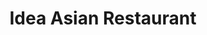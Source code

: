 ---
layout: place
title: "Idea Asian Restaurant"
permalink: /new-jersey/clarksboro/idea-asian-restaurant.html
stateAbbr: NJ
stateName: New Jersey
cityName: Clarksboro
place_id: ChIJZ2dZJQ3bxokRNYHZtbOl7d4
photos:
  - name: >-
      places/ChIJZ2dZJQ3bxokRNYHZtbOl7d4/photos/AeeoHcImabLmG1AZbgxYML0jqipithbkny9ynRq_2ujGlkmb2teqUieKRN9-f5lEOLJa_UTVShm1Zsr2NCM1SNMDWo9yOFd1mX04CJb2q9aBzDTUWCQLj7-se7pas6nni20l929Yinj5c-yqCXSpyxYQeGPbueyiLFuSg1bxcddjFn8FHALFwbIltzbS_IfzvNEEMaUDGuFHIbhkryGICdETx-DorqxSZ1XhUtw34VTs6gKG5_WHXcoA9f9heWi92Jmxrq7wT03iWSKHUuLjYvcW77IrB1u5gmUYW761FmRlXZeQx1jpXH_gsEQi_rqgvVmg0RcnUU9v7P-cAtZoT5oXuZfDGTP4B7vj2ikAsaSxcUCmDUs1boLoNih0DAFb3q_FyTc-tsY55XdqFqo6GwPFeMxEV5frYtzTVAM7y4AF8gDf4b3N
    widthPx: 1896
    heightPx: 2209
    authorAttributions:
      - displayName: Mike DeMeo
        uri: https://maps.google.com/maps/contrib/109180707600581243852
        photoUri: >-
          https://lh3.googleusercontent.com/a-/ALV-UjVKyFg7rVDztNh1e937bCRztyX5eC6Jg5CJ0XoKly02mcI1nn8Z=s100-p-k-no-mo
    flagContentUri: >-
      https://www.google.com/local/imagery/report/?cb_client=maps_api_places.places_api&image_key=!1e10!2sCIHM0ogKEICAgICkqsTEsAE&hl=en-US
    googleMapsUri: >-
      https://www.google.com/maps/place//data=!3m4!1e2!3m2!1sCIHM0ogKEICAgICkqsTEsAE!2e10!4m2!3m1!1s0x89c6db0d25596767:0xdeeda5b3b5d98135
  - name: >-
      places/ChIJZ2dZJQ3bxokRNYHZtbOl7d4/photos/AeeoHcIFXiKz2_zffQvDa_qEMX_Xdnd3HHddrSC8EJ5dGLG2ARIdR4sEII4ojjMIwX0hTsvceOw0L-W8oGlIoosv4Eu1obm1LgR31LWTqCpNQOgKlS-8TiTxjiXM-s1pMj5IFDG-Mr-0bvXw_bcpgb1eHqnL8Ckelbn0g5fF0APKPDmLtthHYa28IxJE6jdANw7_LZLE-9O94qa4kFxCGhulLBiiw-OIkghN4qgXSPMBaRl_HN452gAzqLY-AtBokJ7_lifRTuWnfg5KNnMfC2lRjeBnhhGLJ9RGEZM4BP4yq1pAG3OCShpRTbb4JkMTHjxNa-ckcvR-G69gDjzqE-EJNY7IZyuw_Xhj01WWAqWw6TXshpP5itljTvjLlHH6ojBNWxR_sZ7ruCktyiFj5fXx46aTT1XIsRmrAHWw-uQ0ous
    widthPx: 4032
    heightPx: 3024
    authorAttributions:
      - displayName: Tanya Ponce
        uri: https://maps.google.com/maps/contrib/117124493567336593499
        photoUri: >-
          https://lh3.googleusercontent.com/a-/ALV-UjWJFqnbvCGMcmsX9hOX0ap3ACtQ3JIH-R-o78etcGFehy55D2vD=s100-p-k-no-mo
    flagContentUri: >-
      https://www.google.com/local/imagery/report/?cb_client=maps_api_places.places_api&image_key=!1e10!2sCIHM0ogKEICAgIDMyrHHRA&hl=en-US
    googleMapsUri: >-
      https://www.google.com/maps/place//data=!3m4!1e2!3m2!1sCIHM0ogKEICAgIDMyrHHRA!2e10!4m2!3m1!1s0x89c6db0d25596767:0xdeeda5b3b5d98135
  - name: >-
      places/ChIJZ2dZJQ3bxokRNYHZtbOl7d4/photos/AeeoHcLtzi7nVY2As8Nyr0ucR3X5hzxVaGpQboCNvvAnWUSGuS2Cp3i7UfJum3r99zON2YVU2VTHQ2_AxslVifFAZGIquF_-oW74uaOc1ExVxL_AFnrTYRcJLmN0cNzqR6pB5x-Bbhx5a8wWE73UInGbWrNZRJVbxXBA7uXj0NsT1wFRysiA2UmyocXt4L6VWxXPCGbY44HgVY4O9zebEHftCMUR8CzNZkdFmFkbhA88NVHYMb-YLQ0PxDOdFEEQO9zxZLb4wQfzFvFNp1FBZjAXpi88D3GFjWepealPnnVmMi-b3tpGjyGG7-h7_wgzPYTrqIhovn-JquY60n6XPfkvrY8D2yEHJ1v4QsSi1HZVYLY5iJuVMc6dxuRtNRhuOf0D98A10TwZqO_3drXekDl_OMseBPr6E7G4M8Zsfj3nnwctt-41
    widthPx: 2268
    heightPx: 4032
    authorAttributions:
      - displayName: Brian Lux
        uri: https://maps.google.com/maps/contrib/102949564312701716607
        photoUri: >-
          https://lh3.googleusercontent.com/a-/ALV-UjVPm_pX5pYqX4axal2xuaTcTLZgy4az0gzgm8Ph7kbKpnxQc0-EfQ=s100-p-k-no-mo
    flagContentUri: >-
      https://www.google.com/local/imagery/report/?cb_client=maps_api_places.places_api&image_key=!1e10!2sCIHM0ogKEICAgIDp79K0vAE&hl=en-US
    googleMapsUri: >-
      https://www.google.com/maps/place//data=!3m4!1e2!3m2!1sCIHM0ogKEICAgIDp79K0vAE!2e10!4m2!3m1!1s0x89c6db0d25596767:0xdeeda5b3b5d98135
  - name: >-
      places/ChIJZ2dZJQ3bxokRNYHZtbOl7d4/photos/AeeoHcJZJGwMJ7p6_RsR1xwDIeLwXIyTKaB6P7Ps-QhtJAQVtXvchQLB-Ok-mQbKshNRVzQ4vIiSgltjMoqJfoNmnH_SxaWAENN3GPC8E9aPVr1xs7hcYFeLjhdmqJgDiES8qBxAhqY9HLN-dd4Q6H1YV-_1UId7FL0kHADXqGhsYU18HMgN124dHceEk2kJ9hhFN6RBvktyCMq2LOYUfDvY99X-TCuzDa5eVTGa9cekWwpkL6Bkg4pvkK8elxo76HxK6Xufv9n5hfQyGH-Zab-0OTH4hcWgIVqPPqk3NcmPrPoxJoYL6-sUTpuMzQ6S1CUok-rpHulL_hMDcpIMlK0ncFwIs6mK2aPvRUCLXOjeAFYRZbcjGxaYyvH0L4hN9JtQ6ucC-kwHI_RXZu1ieCzfxLyWKPpWj3EKqXOWGgRYmfkryQ
    widthPx: 1440
    heightPx: 1920
    authorAttributions:
      - displayName: Elaine Corcoran
        uri: https://maps.google.com/maps/contrib/102567834095199064195
        photoUri: >-
          https://lh3.googleusercontent.com/a-/ALV-UjVcQU01fLWeftZpvq7rKRN-8wyH1FDW6Be9LK6vrQ2B_Yc8hH2psg=s100-p-k-no-mo
    flagContentUri: >-
      https://www.google.com/local/imagery/report/?cb_client=maps_api_places.places_api&image_key=!1e10!2sCIHM0ogKEICAgID_ws3uQQ&hl=en-US
    googleMapsUri: >-
      https://www.google.com/maps/place//data=!3m4!1e2!3m2!1sCIHM0ogKEICAgID_ws3uQQ!2e10!4m2!3m1!1s0x89c6db0d25596767:0xdeeda5b3b5d98135
  - name: >-
      places/ChIJZ2dZJQ3bxokRNYHZtbOl7d4/photos/AeeoHcLMAQfYv-g7_BiVkCG58ywdVmD29KLQA-IPvMa-6faUKdr_a9_RvYGzJWX33JdI1hVKzxgrOLSslDhwZzvGWdoUsdvJY-DFeC8XxpR1mvo5x9RLWbWh0thw_maiKDSRLlb38aK9N-NBKDE4qfu0hgN4ZOw7sLXjIx-Z9SBEJjGjtNkHMFraqMP-uSdRMzyPj04R_HAmPVDK2eGNsJpIN02DSzy1zkA3zs1yFKzW6eoXc-SQvdiB66rNiKSXS997VEkssg1KHcfKT70N2pf9RQQeO6CZILMpAstXxqX_iS5_udGTluR-4S92exC2Hl7e74G8bH0J8kUldx_0HxHekPpVkhVNmozIizo5Cw_5kFp88uEXPEMNIsuhFCfiGMA3cLjFF9JFtDulnj2lrTO20A6BFhC6SUWey711b9BhdMEF0w
    widthPx: 4032
    heightPx: 3024
    authorAttributions:
      - displayName: Kurt Kirkham
        uri: https://maps.google.com/maps/contrib/100350547668330974559
        photoUri: >-
          https://lh3.googleusercontent.com/a-/ALV-UjXd6QmTWCuu-wFV8UuL_Cd_m9th0fq1VWoESP-lkhbh25uCUV_i=s100-p-k-no-mo
    flagContentUri: >-
      https://www.google.com/local/imagery/report/?cb_client=maps_api_places.places_api&image_key=!1e10!2sCIHM0ogKEICAgICM2t2QHw&hl=en-US
    googleMapsUri: >-
      https://www.google.com/maps/place//data=!3m4!1e2!3m2!1sCIHM0ogKEICAgICM2t2QHw!2e10!4m2!3m1!1s0x89c6db0d25596767:0xdeeda5b3b5d98135
  - name: >-
      places/ChIJZ2dZJQ3bxokRNYHZtbOl7d4/photos/AeeoHcIsEraf9ppzJpEnDNtgf_KNbIk8aNzPMx6IAMeb-uOtDSoh5PH4f_WntDLymwqaFA9MCdI73ub4NEkOA8UDCsrpJBTqiQ8PZnaSPCDiMvJEK6PwBGhg6LsOGMpUNSm60Yxj5-2SXLUU4lFhnb7AHbR5qj_tYwxR8TpwNEZiOyXKXvaY5BC86ZBtp9t_jivC4dR1DLhZdqERf6j0YpIETOzZ6sYfgllkUIkxBDVLo7UzPxIZCgZKxgMsenv_7N11nZJOfm7DBBrZ1EnthWknaJFNZ_du2HczvxS59RfVHzkHGTEzbe6WLUozO4y2QQn7IO8N6BnZrw0LrVsqBeaMIwQDx3UH7Rfcd5xwTAtJQlfNxEEns1v1dTpkZETc7ZuOl7kdNkk-XPN5BNGiESnFviHJLk-pCN-wCuX38QP4o1tbk0Y
    widthPx: 4032
    heightPx: 1960
    authorAttributions:
      - displayName: U Do It
        uri: https://maps.google.com/maps/contrib/104968539056351191588
        photoUri: >-
          https://lh3.googleusercontent.com/a-/ALV-UjXpvLFfjX3URVhPFKu4vifhL6jck35PmKkFTcqaKexlwRL2bVVG=s100-p-k-no-mo
    flagContentUri: >-
      https://www.google.com/local/imagery/report/?cb_client=maps_api_places.places_api&image_key=!1e10!2sCIHM0ogKEICAgICkvvaCkwE&hl=en-US
    googleMapsUri: >-
      https://www.google.com/maps/place//data=!3m4!1e2!3m2!1sCIHM0ogKEICAgICkvvaCkwE!2e10!4m2!3m1!1s0x89c6db0d25596767:0xdeeda5b3b5d98135
  - name: >-
      places/ChIJZ2dZJQ3bxokRNYHZtbOl7d4/photos/AeeoHcL3Gr5cmG2k-5lw_pcThUMana6huViXsVGAlB8i4V7mf2lAtCbcTJhTTEDhxUaf-1tb31oQV8X7IzaxM_n-xH0R1lhUDFhsoop4YdYl5bBjB36eFezwkaC9u33OeRvMffAhMez4preOQJ6MadWEHsxkZCQsQwgRSoexw61gTW-yFIv4Bfj4FLJSaL6R8hI40aeIsjbL-ioOBZknF4_efJ9lzEzWCjH-tCU8W9iTAvoMEZ8eZFz8aDbeG9aWophrLx5W3aUJ25Dfarhp3chipnBFVyyVU7xzwpN_dINDoKABVRWAqf7d647JcnTYiOFm7duWWgS0z5nRY-Rrv_hA8jqcMvHnVn4QXNgHPfuZ5dovrXjAin3KYt1s7QZlFmhwhaZjCcd_JEROMk4a74l2JRlX0DASw7y1BW4ZaOvhr3dsvw
    widthPx: 4032
    heightPx: 1960
    authorAttributions:
      - displayName: U Do It
        uri: https://maps.google.com/maps/contrib/104968539056351191588
        photoUri: >-
          https://lh3.googleusercontent.com/a-/ALV-UjXpvLFfjX3URVhPFKu4vifhL6jck35PmKkFTcqaKexlwRL2bVVG=s100-p-k-no-mo
    flagContentUri: >-
      https://www.google.com/local/imagery/report/?cb_client=maps_api_places.places_api&image_key=!1e10!2sCIHM0ogKEICAgICkvvb1Wg&hl=en-US
    googleMapsUri: >-
      https://www.google.com/maps/place//data=!3m4!1e2!3m2!1sCIHM0ogKEICAgICkvvb1Wg!2e10!4m2!3m1!1s0x89c6db0d25596767:0xdeeda5b3b5d98135
  - name: >-
      places/ChIJZ2dZJQ3bxokRNYHZtbOl7d4/photos/AeeoHcJiISFou6IZQ-BJ4T30iORLCwwVRYGwgtoUB2VF3BCkOpQu8fJPBqyyULejWd6_XHu4ZuV5LpeTG1lTAKOlTQXFaQAOiZ58KsSodaFrigH0-RtedbSUFwoWQQWE8LHG2az54s_hmUa7IjaoKrxApHwvkjXJivi4m95E9jm_ATmUlSaByhnpp_uygUtsDozz_llXm3c10fO2KMQ378DsMoK7v1HnIuop250HiQSTpMxYmImqgCprI5464rYIM_VNpuIpMiXtAWAlgUWl1UxapDrp6GAN2gyWzZXvodnSlYV3Ue0IIn9d4_au-gRN_QP60qBPuLzeBXf5KxqH8oyzYPw-vdo42Hm_rFG1MlNyIlTnVfco_ILOMNXQLyLSHKohsiQzCOM-XMxUE-sfNKUIKvxW1SNm65riZuzlFG0vSJWn5w
    widthPx: 3060
    heightPx: 4080
    authorAttributions:
      - displayName: Cherylann McDermott
        uri: https://maps.google.com/maps/contrib/100562833061344797401
        photoUri: >-
          https://lh3.googleusercontent.com/a/ACg8ocLPbupO84s_O6XfBAQMpK7usxUtA_xqJ9oMXWPUZKDZVgUTqQ=s100-p-k-no-mo
    flagContentUri: >-
      https://www.google.com/local/imagery/report/?cb_client=maps_api_places.places_api&image_key=!1e10!2sCIHM0ogKEICAgIC7zcXRCg&hl=en-US
    googleMapsUri: >-
      https://www.google.com/maps/place//data=!3m4!1e2!3m2!1sCIHM0ogKEICAgIC7zcXRCg!2e10!4m2!3m1!1s0x89c6db0d25596767:0xdeeda5b3b5d98135
  - name: >-
      places/ChIJZ2dZJQ3bxokRNYHZtbOl7d4/photos/AeeoHcJSjbdtYFCaq9fRwx2fjhzVi4srt6HztXcYi-a2fr9wKuBf_xuSHjFh1DtEaLOuuUuU1-KFjKa3lu8l4wuR8qNx9EmsOvVr36TlkKgIVs6cqYHLQ3rn6fkx-w2f4cWEk64-XMux_v_F1DuYoZASntn8x3fzasmZU7BMpHVgfQ9wJnqKFMqh7bcTLE4U_aT7ybJ51BG3mrN2LucOBzuACXR3sjdAfm_dvqpuT5GkRk98TuC3B9qFtugQMfZsEHx9WnOxvUtacndqX0TISJldMSQhoXI6YzhxuVhmZHvkPQJw8fVsyLhGrZq4iXifVIindirbnv13eLMZw27bpoIWs8cWDgWUeJ6PArzdSb54mwKyLN_fMMFHh4_RqCLuMgd4mxRRV7OETydd8FHBbq0sJR3XfCUFapFZHPczj8ty9nidYw
    widthPx: 4032
    heightPx: 3024
    authorAttributions:
      - displayName: Rick B.
        uri: https://maps.google.com/maps/contrib/117831647907474959841
        photoUri: >-
          https://lh3.googleusercontent.com/a-/ALV-UjW7faRMa-qCj9D959-ICygFjM8QrOeWDZydfoblE8h2WPP9DpKzww=s100-p-k-no-mo
    flagContentUri: >-
      https://www.google.com/local/imagery/report/?cb_client=maps_api_places.places_api&image_key=!1e10!2sCIHM0ogKEICAgID0y5juCA&hl=en-US
    googleMapsUri: >-
      https://www.google.com/maps/place//data=!3m4!1e2!3m2!1sCIHM0ogKEICAgID0y5juCA!2e10!4m2!3m1!1s0x89c6db0d25596767:0xdeeda5b3b5d98135
  - name: >-
      places/ChIJZ2dZJQ3bxokRNYHZtbOl7d4/photos/AeeoHcLsAiL435NE9HPn-S5wZ7XFn6bIefQn8hs6XcNEAPNM_SNi-ahMSyDlgWcv7eJ371fMIw-Kg22cfiCmlcCYBabMJjAkKMuWN5R20QHKrvLdLK3iaB3kDdx0ZaGXmw6_CyozbpGmypr1LplWELBUANGpLX3sllj8u7394ErjRkRFgMb2zRbqIcPPxugcUBMUtdomcnb_fwnvXjXenM-5Fxq4_l5Cxs-Z26ealnEoeo7kosl2I-dmS8aSbFQRCA62s9Z5H8AtY6_zK-eSWbrOXgrYY2K2ujoPs13j9BpSCaWWXkrdDCb-0Ihx2m86dNpJv6CATrv7jI2Td-Vj0t8ekhRsvWQjXDnv_8fkCGZ65d8eVLVMC5Gar--da6ACbgFgEr5aiKsnjQh24mwz6SD5AA2aeFhYBpKoYSTu8jzp4OKbKa9q
    widthPx: 4032
    heightPx: 1960
    authorAttributions:
      - displayName: U Do It
        uri: https://maps.google.com/maps/contrib/104968539056351191588
        photoUri: >-
          https://lh3.googleusercontent.com/a-/ALV-UjXpvLFfjX3URVhPFKu4vifhL6jck35PmKkFTcqaKexlwRL2bVVG=s100-p-k-no-mo
    flagContentUri: >-
      https://www.google.com/local/imagery/report/?cb_client=maps_api_places.places_api&image_key=!1e10!2sCIHM0ogKEICAgICkvrbbuQE&hl=en-US
    googleMapsUri: >-
      https://www.google.com/maps/place//data=!3m4!1e2!3m2!1sCIHM0ogKEICAgICkvrbbuQE!2e10!4m2!3m1!1s0x89c6db0d25596767:0xdeeda5b3b5d98135
address: 121 Berkley Rd, Clarksboro, NJ 08020, USA
street: 121 Berkley Rd
city: Clarksboro
state: NJ
zip: '08020'
country: USA
neighborhood: Clarksboro
latitude: '39.814199'
longitude: '-75.223819'
accessibility_options:
  wheelchairAccessibleParking: true
  wheelchairAccessibleEntrance: true
  wheelchairAccessibleRestroom: true
  wheelchairAccessibleSeating: true
business_status: OPERATIONAL
name: Idea Asian Restaurant
google_maps_links:
  directionsUri: >-
    https://www.google.com/maps/dir//''/data=!4m7!4m6!1m1!4e2!1m2!1m1!1s0x89c6db0d25596767:0xdeeda5b3b5d98135!3e0
  placeUri: https://maps.google.com/?cid=16063677637169086773
  writeAReviewUri: >-
    https://www.google.com/maps/place//data=!4m3!3m2!1s0x89c6db0d25596767:0xdeeda5b3b5d98135!12e1
  reviewsUri: >-
    https://www.google.com/maps/place//data=!4m4!3m3!1s0x89c6db0d25596767:0xdeeda5b3b5d98135!9m1!1b1
  photosUri: >-
    https://www.google.com/maps/place//data=!4m3!3m2!1s0x89c6db0d25596767:0xdeeda5b3b5d98135!10e5
primary_type: Asian Restaurant
opening_hours:
  regular: null
  current: null
secondary_opening_hours:
  regular:
    weekdayDescriptions: null
    type: null
  current:
    weekdayDescriptions: null
    type: null
phone: (856) 599-1668
price_level: PRICE_LEVEL_MODERATE
price_range: $10 &ndash; $20
rating: '4.4'
rating_count: 300
website: https://m.facebook.com/people/Idea-Asian/100057585603666/
description: null
reviews:
  - name: >-
      places/ChIJZ2dZJQ3bxokRNYHZtbOl7d4/reviews/ChZDSUhNMG9nS0VJQ0FnTUNROW9iUklBEAE
    relativePublishTimeDescription: a month ago
    rating: 5
    text:
      text: >-
        I - I love this restaurant so much it's my absolute favorite if I want
        to get high quality comfort food!

        D- Don't skip coming here if you live near or are coming in from out of
        town. The environment is very welcoming!

        E- Every time I come here I am greeted by reliant and efficient service
        that has seriously never brought me down.

        A- All the food is so delicious!! The pink lady is my go-to order and
        seriously every time I put the roll in my mouth I am transported to my
        personal heaven.


        This family owned sushi restaurant is the best restaurant in the area.
        The owner Kerry is seriously so sweet and you can tell that she is so
        passionate about her business.

        If you are hesitant to enter, just give it a try and you will not regret
        it!!!!
      languageCode: en
    originalText:
      text: >-
        I - I love this restaurant so much it's my absolute favorite if I want
        to get high quality comfort food!

        D- Don't skip coming here if you live near or are coming in from out of
        town. The environment is very welcoming!

        E- Every time I come here I am greeted by reliant and efficient service
        that has seriously never brought me down.

        A- All the food is so delicious!! The pink lady is my go-to order and
        seriously every time I put the roll in my mouth I am transported to my
        personal heaven.


        This family owned sushi restaurant is the best restaurant in the area.
        The owner Kerry is seriously so sweet and you can tell that she is so
        passionate about her business.

        If you are hesitant to enter, just give it a try and you will not regret
        it!!!!
      languageCode: en
    authorAttribution:
      displayName: Regina Lee
      uri: https://www.google.com/maps/contrib/108560685138347410193/reviews
      photoUri: >-
        https://lh3.googleusercontent.com/a/ACg8ocJ1WXbLx3004rsAc9qJzdAjt3u6g8ifeuZM_oqnRJQAKaiUYg=s128-c0x00000000-cc-rp-mo
    publishTime: '2025-03-04T06:59:37.842093Z'
    flagContentUri: >-
      https://www.google.com/local/review/rap/report?postId=ChZDSUhNMG9nS0VJQ0FnTUNROW9iUklBEAE&d=17924085&t=1
    googleMapsUri: >-
      https://www.google.com/maps/reviews/data=!4m6!14m5!1m4!2m3!1sChZDSUhNMG9nS0VJQ0FnTUNROW9iUklBEAE!2m1!1s0x89c6db0d25596767:0xdeeda5b3b5d98135
  - name: >-
      places/ChIJZ2dZJQ3bxokRNYHZtbOl7d4/reviews/ChdDSUhNMG9nS0VJQ0FnTUNRM0pQODlBRRAB
    relativePublishTimeDescription: a month ago
    rating: 3
    text:
      text: >-
        I don’t know if the day you order, chef cooking, or flow of business is
        what has determined the taste of take out food but it has been hit or
        miss. When this place first opened it was AMAZING. After awhile I
        ordered on a Sunday and the food was terrible. Some time has passed so I
        decided to try again and unfortunately the food is disappointing again
        yet last Saturday it was perfect. Today  our Gyoza rolls were burnt and
        the Vegetable lo mein was tasteless w very little veggies. They can’t
        seem to get the General Tso chicken to our liking.. despite ordering x x
        spicy the sauce is SWEET w no heat at all. I LOVE Asian food and hope
        they get it together.
      languageCode: en
    originalText:
      text: >-
        I don’t know if the day you order, chef cooking, or flow of business is
        what has determined the taste of take out food but it has been hit or
        miss. When this place first opened it was AMAZING. After awhile I
        ordered on a Sunday and the food was terrible. Some time has passed so I
        decided to try again and unfortunately the food is disappointing again
        yet last Saturday it was perfect. Today  our Gyoza rolls were burnt and
        the Vegetable lo mein was tasteless w very little veggies. They can’t
        seem to get the General Tso chicken to our liking.. despite ordering x x
        spicy the sauce is SWEET w no heat at all. I LOVE Asian food and hope
        they get it together.
      languageCode: en
    authorAttribution:
      displayName: Eva Zee
      uri: https://www.google.com/maps/contrib/112805948591060380703/reviews
      photoUri: >-
        https://lh3.googleusercontent.com/a/ACg8ocK16X62SLGazpdtl1_y_a3Zfkvjox_N45nKhhR0vbTctZQGPw=s128-c0x00000000-cc-rp-mo-ba2
    publishTime: '2025-03-02T23:27:47.791601Z'
    flagContentUri: >-
      https://www.google.com/local/review/rap/report?postId=ChdDSUhNMG9nS0VJQ0FnTUNRM0pQODlBRRAB&d=17924085&t=1
    googleMapsUri: >-
      https://www.google.com/maps/reviews/data=!4m6!14m5!1m4!2m3!1sChdDSUhNMG9nS0VJQ0FnTUNRM0pQODlBRRAB!2m1!1s0x89c6db0d25596767:0xdeeda5b3b5d98135
  - name: >-
      places/ChIJZ2dZJQ3bxokRNYHZtbOl7d4/reviews/ChZDSUhNMG9nS0VJQ0FnTUNBcXBPZkNnEAE
    relativePublishTimeDescription: 2 months ago
    rating: 5
    text:
      text: >-
        All the dishes we had were beautifully prepared with very fresh
        ingredients, vegetables and seafood in our cases. A very good
        restaurant. In my experience the best in this area. And the prices were
        very fair
      languageCode: en
    originalText:
      text: >-
        All the dishes we had were beautifully prepared with very fresh
        ingredients, vegetables and seafood in our cases. A very good
        restaurant. In my experience the best in this area. And the prices were
        very fair
      languageCode: en
    authorAttribution:
      displayName: Charles Meloy
      uri: https://www.google.com/maps/contrib/111135090012935664374/reviews
      photoUri: >-
        https://lh3.googleusercontent.com/a-/ALV-UjXig4nPHtv8jhp9pEK7Y3lQmf1Q2m9uRWBoc9vZXFv-duULGTZ3=s128-c0x00000000-cc-rp-mo
    publishTime: '2025-01-30T23:31:18.888291Z'
    flagContentUri: >-
      https://www.google.com/local/review/rap/report?postId=ChZDSUhNMG9nS0VJQ0FnTUNBcXBPZkNnEAE&d=17924085&t=1
    googleMapsUri: >-
      https://www.google.com/maps/reviews/data=!4m6!14m5!1m4!2m3!1sChZDSUhNMG9nS0VJQ0FnTUNBcXBPZkNnEAE!2m1!1s0x89c6db0d25596767:0xdeeda5b3b5d98135
  - name: >-
      places/ChIJZ2dZJQ3bxokRNYHZtbOl7d4/reviews/ChZDSUhNMG9nS0VJQ0FnSUN3eVBicVl3EAE
    relativePublishTimeDescription: 7 years ago
    rating: 5
    text:
      text: >-
        Excellent meals for our group . Prices were very fair and the place was
        very clean with an appealing atmosphere. Definitely going to make this a
        regular lunch/dinner stop. Everyone had both appetizers and dinners. 
        Tasted all the plates and was very impressed.  The service was very good
        and friendly.  Pictures of lettuce wraps, vegetable dumplings, spring
        rolls, and salmon sushi. Finally, a great Asian/Sushi place in the
        Mantua - East Greenwich area.  It is a BYOB and you can walk from the
        Death of the Fox brewery in the same plaza before or after dinner.  They
        also do takeout if you want to eat in the brewery.  Highly recommend!
      languageCode: en
    originalText:
      text: >-
        Excellent meals for our group . Prices were very fair and the place was
        very clean with an appealing atmosphere. Definitely going to make this a
        regular lunch/dinner stop. Everyone had both appetizers and dinners. 
        Tasted all the plates and was very impressed.  The service was very good
        and friendly.  Pictures of lettuce wraps, vegetable dumplings, spring
        rolls, and salmon sushi. Finally, a great Asian/Sushi place in the
        Mantua - East Greenwich area.  It is a BYOB and you can walk from the
        Death of the Fox brewery in the same plaza before or after dinner.  They
        also do takeout if you want to eat in the brewery.  Highly recommend!
      languageCode: en
    authorAttribution:
      displayName: William DiAntonio
      uri: https://www.google.com/maps/contrib/106403862392633514679/reviews
      photoUri: >-
        https://lh3.googleusercontent.com/a/ACg8ocI8ZXf66jKPStBLV2CBR0UBcr-sbeX2m49Ggxx2TunVVDJr_w=s128-c0x00000000-cc-rp-mo-ba6
    publishTime: '2018-03-10T02:26:48.383Z'
    flagContentUri: >-
      https://www.google.com/local/review/rap/report?postId=ChZDSUhNMG9nS0VJQ0FnSUN3eVBicVl3EAE&d=17924085&t=1
    googleMapsUri: >-
      https://www.google.com/maps/reviews/data=!4m6!14m5!1m4!2m3!1sChZDSUhNMG9nS0VJQ0FnSUN3eVBicVl3EAE!2m1!1s0x89c6db0d25596767:0xdeeda5b3b5d98135
  - name: >-
      places/ChIJZ2dZJQ3bxokRNYHZtbOl7d4/reviews/ChdDSUhNMG9nS0VJQ0FnSURJOTYyUTRBRRAB
    relativePublishTimeDescription: 6 years ago
    rating: 5
    text:
      text: >-
        IDEA Asian Restaurant is in my top five best asian restaurants. I
        ordered Szechuan Peppercorn Beef and Mrs. U Do It ordered Crispy Chicken
        and Shrimp with Honeywalnut.  It was a great meal. Our bill was $52 w/o
        tip. The place was very clean and the staff was super nice. This is U Do
        It approved.
      languageCode: en
    originalText:
      text: >-
        IDEA Asian Restaurant is in my top five best asian restaurants. I
        ordered Szechuan Peppercorn Beef and Mrs. U Do It ordered Crispy Chicken
        and Shrimp with Honeywalnut.  It was a great meal. Our bill was $52 w/o
        tip. The place was very clean and the staff was super nice. This is U Do
        It approved.
      languageCode: en
    authorAttribution:
      displayName: U Do It
      uri: https://www.google.com/maps/contrib/104968539056351191588/reviews
      photoUri: >-
        https://lh3.googleusercontent.com/a-/ALV-UjXpvLFfjX3URVhPFKu4vifhL6jck35PmKkFTcqaKexlwRL2bVVG=s128-c0x00000000-cc-rp-mo-ba6
    publishTime: '2019-01-26T22:42:10.491119338Z'
    flagContentUri: >-
      https://www.google.com/local/review/rap/report?postId=ChdDSUhNMG9nS0VJQ0FnSURJOTYyUTRBRRAB&d=17924085&t=1
    googleMapsUri: >-
      https://www.google.com/maps/reviews/data=!4m6!14m5!1m4!2m3!1sChdDSUhNMG9nS0VJQ0FnSURJOTYyUTRBRRAB!2m1!1s0x89c6db0d25596767:0xdeeda5b3b5d98135
parking_options:
  freeParkingLot: true
  freeStreetParking: true
  valetParking: false
payment_options:
  acceptsCreditCards: true
  acceptsDebitCards: true
  acceptsCashOnly: false
  acceptsNfc: true
allow_dogs: null
curbside_pickup: null
delivery: null
dine_in: true
good_for_children: true
good_for_groups: true
good_for_sports: false
live_music: false
menu_for_children: null
outdoor_seating: false
reservable: null
restroom: true
serves_beer: false
serves_breakfast: false
serves_brunch: false
serves_cocktails: false
serves_coffee: null
serves_dinner: true
serves_dessert: true
serves_lunch: true
serves_vegetarian_food: true
serves_wine: false
takeout: true

---